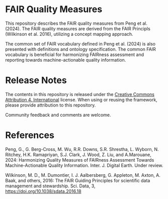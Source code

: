 FAIR Quality Measures
=====================

This repository describes the FAIR quality measures from Peng et al. (2024). The FAIR quality measures are derived from the FAIR Principls (Wilkinson et al. 2016), utilizing a concept mapping approach.

The common set of FAIR vocabulary defined in Peng et al. (2024) is also presented with definitions and ontology specification. The common FAIR vocabulary is beneficial for harmonizing FAIRness assessment and reporting towards machine-actionable quality information.

Release Notes
=============
The contents in this repository is released under the [<span class="underline">Creative
Commons Attribution 4.
International</span>](https://creativecommons.org/licenses/by/4.0/legalcode)
license. When using or reusing the framework, please provide attribution
to this repository.

Community feedback and comments are welcome.

References
==========
Peng, G., G. Berg-Cross, M. Wu, R.R. Downs, S.R. Shrestha, L. Wyborn, N. Ritchey, H.K. Ramapriyan, S.J. Clark, J. Wood, Z. Liu, and A.Marouane, 2024: Harmonizing Quality Measures of FAIRness Assessment Towards Machine-Actionable Quality Information. Inter. J. Digital Earth. Under review.

Wilkinson, M. D.,  M. Dumontier, I. J. Aalbersberg, G. Appleton, M. Axton, A. Baak, and others, 2016: The FAIR Guiding Principles for scientific data management and stewardship. Sci. Data, 3,  https://doi.org/10.1038/sdata.2016.18
